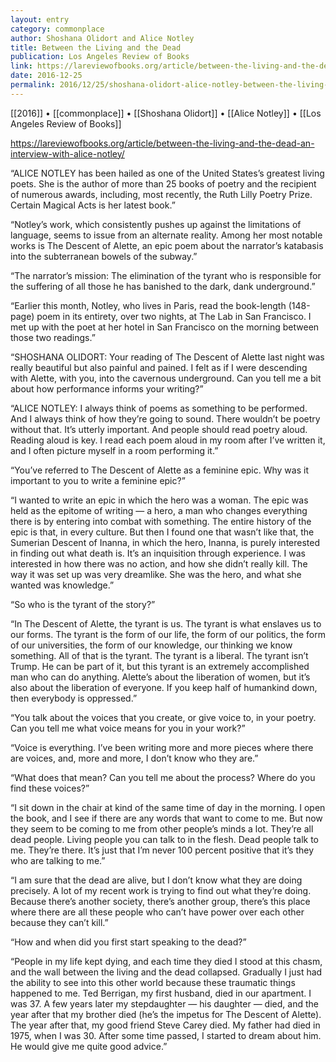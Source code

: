 ```yaml
---
layout: entry
category: commonplace
author: Shoshana Olidort and Alice Notley
title: Between the Living and the Dead
publication: Los Angeles Review of Books
link: https://lareviewofbooks.org/article/between-the-living-and-the-dead-an-interview-with-alice-notley/
date: 2016-12-25
permalink: 2016/12/25/shoshana-olidort-alice-notley-between-the-living-and-the-dead
---
```


[[2016]] • [[commonplace]] • [[Shoshana Olidort]] • [[Alice Notley]] • [[Los Angeles Review of Books]]

https://lareviewofbooks.org/article/between-the-living-and-the-dead-an-interview-with-alice-notley/

“ALICE NOTLEY has been hailed as one of the United States’s greatest living poets. She is the author of more than 25 books of poetry and the recipient of numerous awards, including, most recently, the Ruth Lilly Poetry Prize. Certain Magical Acts is her latest book.”

“Notley’s work, which consistently pushes up against the limitations of language, seems to issue from an alternate reality. Among her most notable works is The Descent of Alette, an epic poem about the narrator’s katabasis into the subterranean bowels of the subway.”

“The narrator’s mission: The elimination of the tyrant who is responsible for the suffering of all those he has banished to the dark, dank underground.”

“Earlier this month, Notley, who lives in Paris, read the book-length (148-page) poem in its entirety, over two nights, at The Lab in San Francisco. I met up with the poet at her hotel in San Francisco on the morning between those two readings.”

“SHOSHANA OLIDORT: Your reading of The Descent of Alette last night was really beautiful but also painful and pained. I felt as if I were descending with Alette, with you, into the cavernous underground. Can you tell me a bit about how performance informs your writing?”

“ALICE NOTLEY: I always think of poems as something to be performed. And I always think of how they’re going to sound. There wouldn’t be poetry without that. It’s utterly important. And people should read poetry aloud. Reading aloud is key. I read each poem aloud in my room after I’ve written it, and I often picture myself in a room performing it.”

“You’ve referred to The Descent of Alette as a feminine epic. Why was it important to you to write a feminine epic?”

“I wanted to write an epic in which the hero was a woman. The epic was held as the epitome of writing — a hero, a man who changes everything there is by entering into combat with something. The entire history of the epic is that, in every culture. But then I found one that wasn’t like that, the Sumerian Descent of Inanna, in which the hero, Inanna, is purely interested in finding out what death is. It’s an inquisition through experience. I was interested in how there was no action, and how she didn’t really kill. The way it was set up was very dreamlike. She was the hero, and what she wanted was knowledge.”

“So who is the tyrant of the story?”

“In The Descent of Alette, the tyrant is us. The tyrant is what enslaves us to our forms. The tyrant is the form of our life, the form of our politics, the form of our universities, the form of our knowledge, our thinking we know something. All of that is the tyrant. The tyrant is a liberal. The tyrant isn’t Trump. He can be part of it, but this tyrant is an extremely accomplished man who can do anything. Alette’s about the liberation of women, but it’s also about the liberation of everyone. If you keep half of humankind down, then everybody is oppressed.”

“You talk about the voices that you create, or give voice to, in your poetry. Can you tell me what voice means for you in your work?”

“Voice is everything. I’ve been writing more and more pieces where there are voices, and, more and more, I don’t know who they are.”

“What does that mean? Can you tell me about the process? Where do you find these voices?”

“I sit down in the chair at kind of the same time of day in the morning. I open the book, and I see if there are any words that want to come to me. But now they seem to be coming to me from other people’s minds a lot. They’re all dead people. Living people you can talk to in the flesh. Dead people talk to me. They’re there. It’s just that I’m never 100 percent positive that it’s they who are talking to me.”

“I am sure that the dead are alive, but I don’t know what they are doing precisely. A lot of my recent work is trying to find out what they’re doing. Because there’s another society, there’s another group, there’s this place where there are all these people who can’t have power over each other because they can’t kill.”

“How and when did you first start speaking to the dead?”

“People in my life kept dying, and each time they died I stood at this chasm, and the wall between the living and the dead collapsed. Gradually I just had the ability to see into this other world because these traumatic things happened to me. Ted Berrigan, my first husband, died in our apartment. I was 37. A few years later my stepdaughter — his daughter — died, and the year after that my brother died (he’s the impetus for The Descent of Alette). The year after that, my good friend Steve Carey died. My father had died in 1975, when I was 30. After some time passed, I started to dream about him. He would give me quite good advice.”

